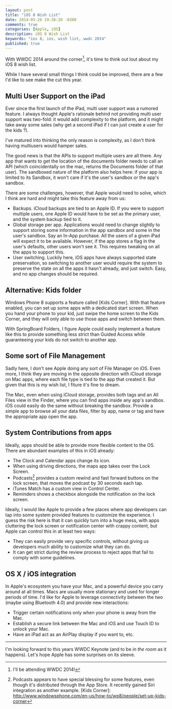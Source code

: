 ```yaml
---
layout: post
title: "iOS 8 Wish List"
date: 2014-05-26 19:38:20 -0300
comments: true
categories: [Apple, iOS]
description: iOS 8 Wish List
keywords: "ios 8, ios, wish list, wwdc 2014"
published: true
---
```

With WWDC 2014 around the corner[^WWDCAttending], it's time to think out lout about my iOS 8 wish list.

While I have several small things I think could be improved, there are a few I'd like to see make the cut this year.

## Multi User Support on the iPad
Ever since the first launch of the iPad, multi user support was a rumored feature. I always thought Apple's rationale behind not providing multi user support was two-fold: it would add complexity to the platform, and it might take away some sales (why get a second iPad if I can just create a user for the kids  ?).

I've matured into thinking the only reason is complexity, as I don't think having multiusers would hamper sales.

The good news is that the APIs to support multiple users are all there. Any app that wants to get the location of the documents folder needs to call an API (which coincidentally on the mac, returns the Documents folder of that user). The sandboxed nature of the platform also helps here: if your app is limited to its Sandbox, it won't care if it's the user's sandbox or the app's sandbox.

There are some challenges, however, that Apple would need to solve, which I think are hard and might take this feature away from us:

- Backups. iCloud backups are tied to an Apple ID. If you were to support multiple users, one Apple ID would have to be set as the primary user, and the system backup tied to it.
- Global storage per app. Applications would need to change slightly to support storing some information in the app sandbox and some in the user's sandbox. Say an In-App purchase. All the users of a given iPad will expect it to be available. However, if the app stores a flag in the user's defaults, other users won't see it. This requires tweaking on all the apps to support this.
- User switching. Luckily here, iOS apps have always supported state preservation, so switching to another user would require the system to preserve the state on all the apps it hasn't already, and just switch. Easy, and no app changes should be required.

## Alternative: Kids folder
Windows Phone 8 supports a feature called [Kids Corner]. With that feature enabled, you can set up some apps with a dedicated start screen. When you hand your phone to your kid, just swipe the home screen to the Kids Corner, and they will only able to use those apps and switch between them.

With SpringBoard Folders, I figure Apple could easily implement a feature like this to provide something less strict than Guided Access while guaranteeing your kids do not switch to another app.

## Some sort of File Management
Sadly here, I don't see Apple doing any sort of File Manager on iOS. Even more, I think they are moving in the opposite direction with iCloud storage on Mac apps, where each file type is tied to the app that created it. But given that this is my wish list, I fiture it's fine to dream.

The Mac, even when using iCloud storage, provides both tags and an All Files view in the Finder, where you can find apps inside any app's sandbox. iOS could easily do the same without breaking the sandbox. Provide a simple app to browse all your data files, filter by app, name or tag and have the appropriate app open the app.

## System Contributions from apps
Ideally, apps should be able to provide more flexible content to the OS. There are abundant examples of this in iOS already:

- The Clock and Calendar apps change its icon.
- When using driving directions, the maps app takes over the Lock Screen.
- Podcasts[^PodcastsStore] provides a custom rewind and fast forward buttons on the lock screen, that moves the podcast by 30 seconds each tap.
- iTunes Match has a custom view in Control Center.
- Reminders shows a checkbox alongside the notification on the lock screen.

Ideally, I would like Apple to provide a few places where app developers can tap into some system provided features to customize the experience. I guess the risk here is that it can quickly turn into a huge mess, with apps cluttering the lock screen or notification center with crappy content, but Apple can control this in at least two ways:

- They can easily provide very specific controls, without giving us developers much ability to customize what they can do.
- It can get strict during the review process to reject apps that fail to comply with some guidelines.

## OS X / iOS integration
In Apple's ecosystem you have your Mac, and a powerful device you carry around at all times. Macs are usually more stationary and used for longer periods of time.
I'd like for Apple to leverage connectivity between the two (maybe using Bluetooth 4.0) and provide new interactions:

- Trigger certain notifications only when your phone is away from the Mac.
- Establish a secure link between the Mac and iOS and use Touch ID to unlock your Mac.
- Have an iPad act as an AirPlay display if you want to, etc.

----

I'm looking forward to this years WWDC Keynote (and to be _in the room_ as it happens). Let's hope Apple has some surprises on its sleeve.

[^WWDCAttending]: I'll be attending WWDC 2014!
[^PodcastsStore]: Podcasts appears to have special blessing for some features, even though it's distributed through the App Store. It recently gained Siri integration as another example.
[Kids Corner]: http://www.windowsphone.com/en-us/how-to/wp8/people/set-up-kids-corner